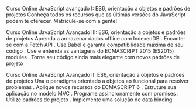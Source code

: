 
Curso Online JavaScript avançado I: ES6, orientação a objetos e padrões de projetos
Conheça todos os recursos que as últimas versões do JavaScript podem te oferecer. Matricule-se com a gente!


Curso Online JavaScript Avançado III: ES6, orientação a objetos e padrões de projetos
Aprenda a armazenar dados offline com IndexedDB . Encante-se com a Fetch API . Use Babel e garanta compatibilidade máxima de seu código . Use e entenda as vantagens do ECMASCRIPT 2015 (ES2015) modules . Torne seu código ainda mais elegante com novos padrões de projeto


Curso Online JavaScript Avançado II: ES6, orientação a objetos e padrões de projetos
Una o paradigma orientado a objetos ao funcional para resolver problemas . Aplique novos recursos do ECMASCRIPT 6 . Estruture sua aplicação no modelo MVC . Programe assincronamente com promises . Utilize padrões de projeto . Implemente uma solução de data binding


